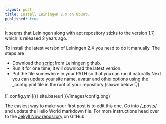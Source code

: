 ```yaml
---
layout: post
title: Install Leiningen 2.X on Ubuntu
published: true
---
```


It seems that Leiningen along with apt repository sticks to the version 1.7, which is released 2 years ago.
 
To install the latest version of Leiningen 2.X you need to do it manually. The steps are 
 
- Download the [script](https://raw.github.com/technomancy/leiningen/stable/bin/lein) from Leiningen github.
- Run it for one time, it will download the latest version.
- Put the file somewhere in your PATH so that you can run it naturally.Next you can update your site name, avatar and other options using the _config.yml file in the root of your repository (shown below :point_down:).

![_config.yml]({{ site.baseurl }}/images/config.png)

The easiest way to make your first post is to edit this one. Go into /_posts/ and update the Hello World markdown file. For more instructions head over to the [Jekyll Now repository](https://github.com/barryclark/jekyll-now) on GitHub.